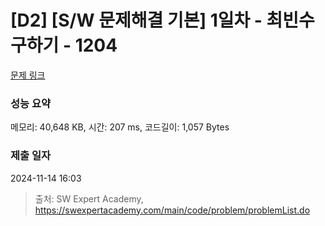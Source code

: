 # [D2] [S/W 문제해결 기본] 1일차 - 최빈수 구하기 - 1204 

[문제 링크](https://swexpertacademy.com/main/code/problem/problemDetail.do?contestProbId=AV13zo1KAAACFAYh) 

### 성능 요약

메모리: 40,648 KB, 시간: 207 ms, 코드길이: 1,057 Bytes

### 제출 일자

2024-11-14 16:03



> 출처: SW Expert Academy, https://swexpertacademy.com/main/code/problem/problemList.do
